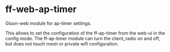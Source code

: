 ff-web-ap-timer
=================

Gluon-web module for ap-timer settings.

This allows to set the configuration of the ff-ap-timer from the web-ui in the config mode.
The ff-ap-timer module can turn the client_radio on and off, but does not touch mesh or private wifi configuration.